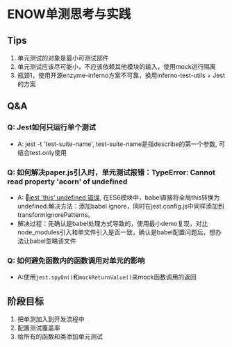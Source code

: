 # ENOW单测思考与实践

## Tips

1. 单元测试的对象是最小可测试部件
2. 单元测试应该尽可能小，不应该依赖其他模块的输入，使用mock进行隔离
3. 瓶颈1，使用开源enzyme-inferno方案不可靠，换用inferno-test-utils + Jest的方案

## Q&A

### Q: Jest如何只运行单个测试

- A: jest -t 'test-suite-name', test-suite-name是指describe的第一个参数, 可结合test.only使用

### Q: 如何解决paper.js引入时，单元测试报错：TypeError: Cannot read property 'acorn' of undefined

- A: [jest 'this' undefined 错误](https://github.com/facebook/jest/issues/3970#issuecomment-328703877), 在ES6模块中，babel直接将全局this转换为undefined.解决方法：添加babel ignore，同时在jest.config.js中同样添加到transformIgnorePatterns。
- 解决过程：先确认是babel处理方式导致的，使用最小demo复现，对比node_modules引入和单文件引入是否一致，确认是babel配置问题后，想办法让babel忽略该文件

### Q: 如何避免函数内的函数调用对单元的影响

- A:使用`jest.spyOn()`和`mockReturnValue()`来mock函数调用的返回

## 阶段目标

1. 把单测加入到开发流程中
2. 配置测试覆盖率
3. 给所有的函数和类添加单元测试

